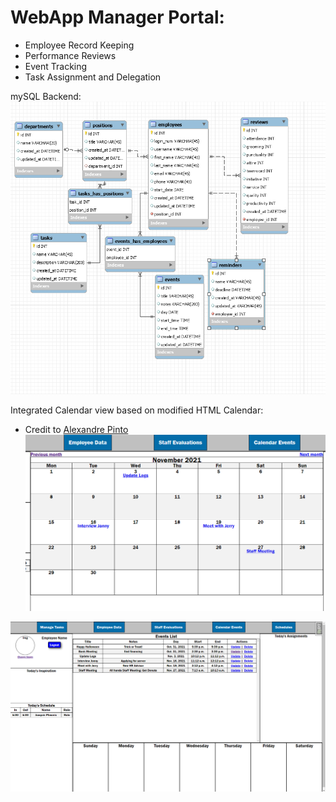 # WebApp Manager Portal:
 - Employee Record Keeping
 - Performance Reviews
 - Event Tracking
 - Task Assignment and Delegation

mySQL Backend:
![mySQL ERD](images/mySQL_ERD.png)

Integrated Calendar view based on modified HTML Calendar:
- Credit to [Alexandre Pinto](https://alexpnt.github.io/2017/07/15/django-calendar/)
![Calendar view](images/calendarView.png)

![Evaluations list](images/eventsList.png)
